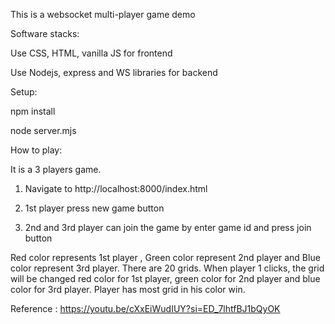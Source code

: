 This is a websocket multi-player game demo 

Software stacks: 

Use CSS, HTML, vanilla JS for frontend

Use Nodejs, express and WS libraries for backend

Setup:

npm install

node server.mjs

How to play:

It is a 3 players game.

1. Navigate to http://localhost:8000/index.html

2. 1st player press new game button 

3. 2nd and 3rd player can join the game by enter game id and press join button

Red color represents 1st player , Green color represent 2nd player and Blue color represent 3rd player. There are 20 grids. 
When player 1 clicks, the grid will be changed red color for 1st player, green color for 2nd player and blue color for 3rd player.
Player has most grid in his color win.

Reference : https://youtu.be/cXxEiWudIUY?si=ED_7lhtfBJ1bQyOK

